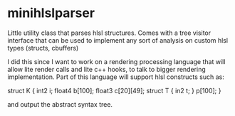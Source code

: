 minihlslparser
==============

Little utility class that parses hlsl structures. Comes with a tree visitor interface that can be used to implement any sort of analysis on
custom hlsl types (structs, cbuffers)

I did this since I want to work on a rendering processing language that will allow lite render calls
and lite c++ hooks, to talk to bigger rendering implementation. Part of this language will support hlsl constructs such as:

struct K
{
   int2 i;
   float4 b[100];
   float3 c[20][49];
   struct T
   {
       in2 t;
   } p[100];
}

and output the abstract syntax tree.
